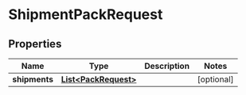 
# ShipmentPackRequest

## Properties
Name | Type | Description | Notes
------------ | ------------- | ------------- | -------------
**shipments** | [**List&lt;PackRequest&gt;**](PackRequest.md) |  |  [optional]



